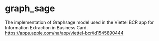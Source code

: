# graph_sage
The implementation of Graphsage model used in the Viettel BCR app for Information Extraction in Business Card. https://apps.apple.com/na/app/viettel-bcr/id1545890444

